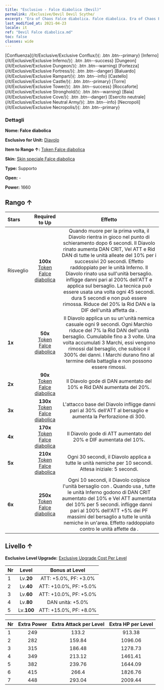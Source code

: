 ```yaml
---
title: "Esclusivo - Falce diabolica (Devil)"
permalink: /Exclusive/Devil Devil Scythe/
excerpt: "Era of Chaos Falce diabolica. Falce diabolica. Era of Chaos Esclusivo Falce diabolica. Diavolo Esclusivo."
last_modified_at: 2021-04-23
locale: it
ref: "Devil Falce diabolica.md"
toc: false
classes: wide
---
```

 [Confluenza](/it/Exclusive/Exclusive Conflux/){: .btn .btn--primary} [Inferno](/it/Exclusive/Exclusive Inferno/){: .btn .btn--success} [Dungeon](/it/Exclusive/Exclusive Dungeon/){: .btn .btn--warning} [Fortezza](/it/Exclusive/Exclusive Fortress/){: .btn .btn--danger} [Baluardo](/it/Exclusive/Exclusive Rampart/){: .btn .btn--info} [Castello](/it/Exclusive/Exclusive Castle/){: .btn .btn--primary} [Torre](/it/Exclusive/Exclusive Tower/){: .btn .btn--success} [Roccaforte](/it/Exclusive/Exclusive Stronghold/){: .btn .btn--warning} [Baia](/it/Exclusive/Exclusive Cove/){: .btn .btn--danger} [Esercito neutrale](/it/Exclusive/Exclusive Neutral Army/){: .btn .btn--info} [Necropoli](/it/Exclusive/Exclusive Necropolis/){: .btn .btn--primary} 

### Dettagli
 **Nome: Falce diabolica** 

 **Esclusivo for Unit:** [Diavolo](/it/units/Devil/) 

 **Item to Rango ↑:** [Token Falce diabolica](/ItemsIT/con_984/)

 **Skin:** [Skin speciale Falce diabolica](/ItemsIT/con_652/)

 **Type:** Supporto

 **Open:** -

 **Power:** 1660

## Rango ↑

  |     Stars    |  Required to Up | Effetto |
  |:-------------|:---------------:|:---------------:|
  |  Risveglio  | **100x** [Token Falce diabolica](/ItemsIT/con_984/) | Quando muore per la prima volta, il Diavolo rientra in gioco nel punto di schieramento dopo 6 secondi. Il Diavolo rinato aumenta DAN CRIT, Vel ATT e Rid DAN di tutte le unità alleate del 10% per i successivi 20 secondi. Effetto raddoppiato per le unità Inferno. Il Diavolo rinato usa <Vendetta> sull'unità bersaglio. <Vendetta> infligge danni pari al 200% dell'ATT e applica <Spossatezza> sul bersaglio. La tecnica può essere usata una volta ogni 45 secondi. <Spossatezza> dura 5 secondi e non può essere rimossa. Riduce del 20% la Rid DAN e la DIF dell'unità affetta da <Spossatezza>. |
  | **1x** <i class="fas fa-star"/> | **50x** [Token Falce diabolica](/ItemsIT/con_984/) | Il Diavolo applica un <Marchio infernale> su un'unità nemica casuale ogni 9 secondi. Ogni Marchio riduce del 7% la Rid DAN dell'unità bersaglio. Cumulabile fino a 3 volte. Una volta accumulati 3 Marchi, essi vengono rimossi dal bersaglio, che subisce il 300% dei danni. I Marchi durano fino al termine della battaglia e non possono essere rimossi. |
  | **2x** <i class="fas fa-star"/> | **90x** [Token Falce diabolica](/ItemsIT/con_984/) | Il Diavolo gode di DAN aumentato del 10% e Rid DAN aumentata del 20%. |
  | **3x** <i class="fas fa-star"/> | **130x** [Token Falce diabolica](/ItemsIT/con_984/) | L'attacco base del Diavolo infligge danni pari al 30% dell'ATT al bersaglio e aumenta la Perforazione di 300. |
  | **4x** <i class="fas fa-star"/> | **170x** [Token Falce diabolica](/ItemsIT/con_984/) | Il Diavolo gode di ATT aumentato del 20% e DIF aumentata del 10%. |
  | **5x** <i class="fas fa-star"/> | **210x** [Token Falce diabolica](/ItemsIT/con_984/) | Ogni 30 secondi, il Diavolo applica <Combustione> a tutte le unità nemiche per 10 secondi. Attesa iniziale: 5 secondi. |
  | **6x** <i class="fas fa-star"/> | **250x** [Token Falce diabolica](/ItemsIT/con_984/) | Ogni 10 secondi, il Diavolo colpisce l'unità bersaglio con <Tortura infernale>. Quando usa <Tortura infernale>, tutte le unità Inferno godono di DAN CRIT aumentato del 10% e Vel ATT aumentata del 10% per 5 secondi. <Tortura infernale> infligge danni pari al 100% dell'ATT +5% dei PF massimi del bersaglio a tutte le unità nemiche in un'area. Effetto raddoppiato contro le unità affette da <Combustione>. |


## Livello ↑
 **Esclusivo Level Upgrade:** [Exclusive Upgrade Cost Per Level](/Exclusive/ExclusiveUpgradeCostPerLevel/)

  |  Nr  |   Level  | Bonus at Level |
  |:-----|:--------:|:--------------:|
  | 1 | Lv.**20** | ATT: +5.0%, PF: +3.0% |
  | 2 | Lv.**40** | ATT: +10.0%, PF: +5.0% |
  | 3 | Lv.**60** | ATT: +10.0%, PF: +5.0% |
  | 4 | Lv.**80** | DAN unità: +5.0% |
  | 5 | Lv.**100** | ATT: +15.0%, PF: +8.0% |


  |  Nr  |  Extra Power | Extra Attack per Level | Extra HP per Level |
  |:-----|:--------:|:--------:|:--------:|
  | 1 | 249 | 133.2 | 913.38 |
  | 2 | 282 | 159.84 | 1096.06 |
  | 3 | 315 | 186.48 | 1278.73 |
  | 4 | 349 | 213.12 | 1461.41 |
  | 5 | 382 | 239.76 | 1644.09 |
  | 6 | 415 | 266.4 | 1826.76 |
  | 7 | 448 | 293.04 | 2009.44 |


